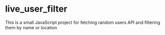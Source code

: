 # live_user_filter

This is a small JavaScript project for fetching random users API and filtering them by name or location

